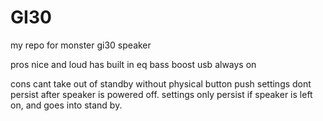 # GI30
my repo for monster gi30 speaker

pros
nice and loud
has built in eq
bass boost
usb always on

cons
cant take out of standby without physical button push
settings dont persist after speaker is powered off.
settings only persist if speaker is left on, and goes into stand by.


